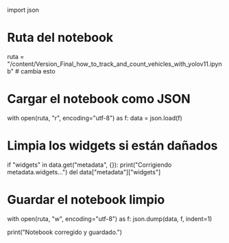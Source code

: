 import json

# Ruta del notebook 
ruta = "/content/Version_Final_how_to_track_and_count_vehicles_with_yolov11.ipynb"  # cambia esto

# Cargar el notebook como JSON
with open(ruta, "r", encoding="utf-8") as f:
    data = json.load(f)

# Limpia los widgets si están dañados
if "widgets" in data.get("metadata", {}):
    print("Corrigiendo metadata.widgets...")
    del data["metadata"]["widgets"]

# Guardar el notebook limpio
with open(ruta, "w", encoding="utf-8") as f:
    json.dump(data, f, indent=1)

print("Notebook corregido y guardado.")
